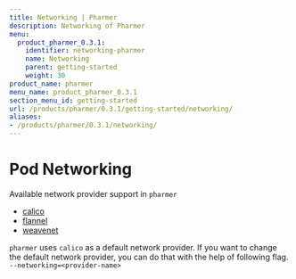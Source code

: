 ```yaml
---
title: Networking | Pharmer
description: Networking of Pharmer
menu:
  product_pharmer_0.3.1:
    identifier: networking-pharmer
    name: Networking
    parent: getting-started
    weight: 30
product_name: pharmer
menu_name: product_pharmer_0.3.1
section_menu_id: getting-started
url: /products/pharmer/0.3.1/getting-started/networking/
aliases:
- /products/pharmer/0.3.1/networking/
---
```


# Pod Networking

Available network provider support in `pharmer`
* [calico](https://kubernetes.io/docs/concepts/cluster-administration/networking/#project-calico)
* [flannel](https://kubernetes.io/docs/concepts/cluster-administration/networking/#flannel)
* [weavenet](https://kubernetes.io/docs/concepts/cluster-administration/networking/#weave-net-from-weaveworks)

`pharmer` uses `calico` as a default network provider. If you want to change the default network provider, you can do that with the help of following flag.
`--networking=<provider-name>`